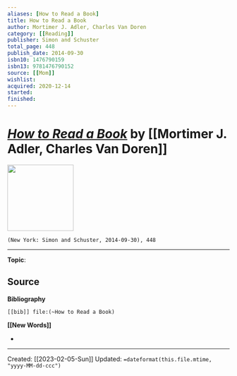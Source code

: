 ```yaml
---
aliases: [How to Read a Book]
title: How to Read a Book
author: Mortimer J. Adler, Charles Van Doren
category: [[Reading]]
publisher: Simon and Schuster
total_page: 448
publish_date: 2014-09-30
isbn10: 1476790159
isbn13: 9781476790152
source: [[Mom]]
wishlist: 
acquired: 2020-12-14
started: 
finished: 
---
```

# *[How to Read a Book]()* by [[Mortimer J. Adler, Charles Van Doren]]

<img src="http://books.google.com/books/content?id=3QOZBAAAQBAJ&printsec=frontcover&img=1&zoom=1&edge=curl&source=gbs_api" width=150>

`(New York: Simon and Schuster, 2014-09-30), 448`



--- 
**Topic**: 

**Source**
- 

**Bibliography**

```query
[[bib]] file:(~How to Read a Book)
```
 

**[[New Words]]**

- 

---
Created: [[2023-02-05-Sun]]
Updated: `=dateformat(this.file.mtime, "yyyy-MM-dd-ccc")`